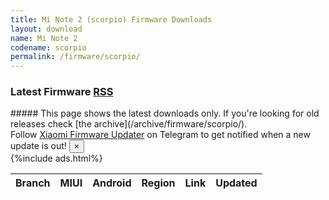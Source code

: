 ```yaml
---
title: Mi Note 2 (scorpio) Firmware Downloads
layout: download
name: Mi Note 2
codename: scorpio
permalink: /firmware/scorpio/
---
```


<h3>Latest Firmware <span class="badge badge-light"><a href="/releases.xml" class="icon solid fa-rss"><span class="label">RSS</span></a></span></h3>
##### This page shows the latest downloads only. If you're looking for old releases check [the archive](/archive/firmware/scorpio/).

<div class="alert alert-primary alert-dismissible fade show" role="alert">
    Follow <a href="https://t.me/XiaomiFirmwareUpdater" class="alert-link">Xiaomi Firmware Updater</a> on Telegram to get notified when a new update is out!
    <button type="button" class="close" data-dismiss="alert" aria-label="Close">
        <span aria-hidden="true">&times;</span>
    </button>
</div>
{%include ads.html%}
<div class="table-responsive-md" id="table-wrapper">
<table id="firmware" class="display dt-responsive nowrap compact table table-striped table-hover table-sm">
    <thead class="thead-dark">
        <tr>
            <th data-ref="branch">Branch</th>
            <th data-ref="miui">MIUI</th>
            <th data-ref="android">Android</th>
            <th data-ref="region">Region</th>
            <th data-ref="link">Link</th>
            <th data-ref="updated">Updated</th>
        </tr>
    </thead>
    <script>loadFirmwareDownloads('scorpio', 'latest')</script>
</table>
</div>
